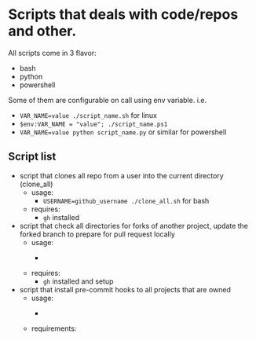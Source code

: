 # Scripts that deals with code/repos and other.
All scripts come in 3 flavor:
- bash
- python
- powershell

Some of them are configurable on call using env variable. i.e.
- ```VAR_NAME=value ./script_name.sh``` for linux 
- ```$env:VAR_NAME = "value"; ./script_name.ps1```
- ```VAR_NAME=value python script_name.py``` or similar for powershell
## Script list
- script that clones all repo from a user into the current directory (clone_all)
  - usage: 
    - ```USERNAME=github_username ./clone_all.sh``` for bash
  - requires:
    - ```gh``` installed
- script that check all directories for forks of another project, update the forked branch to prepare for pull request locally
  - usage:
    - ``````
  - requires:
    - ```gh``` installed and setup
- script that install pre-commit hooks to all projects that are owned
  - usage:
    - ``````
  - requirements:
